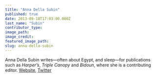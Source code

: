 ```yaml
---
title: "Anna Della Subin"
published: true
date: 2013-09-18T17:03:00.000Z
last_name: "Subin"
contributor_type:
image_path:
image_credit:
featured_image_path:
slug: anna-della-subin
---
```


Anna Della Subin writes—often about Egypt, and sleep—for publications such as _Harper’s_, _Triple Canopy_ and _Bidoun_, where she is a contributing editor. [Website](http://www.annadellasubin.com), [Twitter](http://twitter.com/@annadella)

